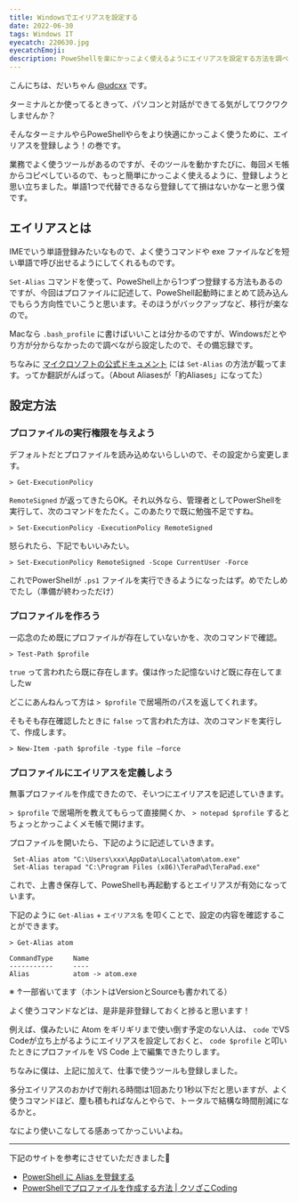 ```yaml
---
title: Windowsでエイリアスを設定する
date: 2022-06-30
tags: Windows IT
eyecatch: 220630.jpg
eyecatchEmoji:
description: PoweShellを楽にかっこよく使えるようにエイリアスを設定する方法を調べました。
---
```


こんにちは、だいちゃん [@udcxx](https://twitter.com/udc_xx) です。

ターミナルとか使ってるときって、パソコンと対話ができてる気がしてワクワクしませんか？

そんなターミナルやらPoweShellやらをより快適にかっこよく使うために、エイリアスを登録しよう！の巻です。

業務でよく使うツールがあるのですが、そのツールを動かすたびに、毎回メモ帳からコピペしているので、もっと簡単にかっこよく使えるように、登録しようと思い立ちました。単語1つで代替できるなら登録してて損はないかなーと思う僕です。

## エイリアスとは

IMEでいう単語登録みたいなもので、よく使うコマンドや exe ファイルなどを短い単語で呼び出せるようにしてくれるものです。

`Set-Alias` コマンドを使って、PoweShell上から1つずつ登録する方法もあるのですが、今回はプロファイルに記述して、PoweShell起動時にまとめて読み込んでもらう方向性でいこうと思います。そのほうがバックアップなど、移行が楽なので。

Macなら `.bash_profile` に書けばいいことは分かるのですが、Windowsだとやり方が分からなかったので調べながら設定したので、その備忘録です。

ちなみに [マイクロソフトの公式ドキュメント](https://docs.microsoft.com/ja-jp/powershell/module/microsoft.powershell.core/about/about_aliases?view=powershell-7.2) には `Set-Alias` の方法が載ってます。ってか翻訳がんばって。（About Aliasesが「約Aliases」になってた）

## 設定方法

### プロファイルの実行権限を与えよう

デフォルトだとプロファイルを読み込めないらしいので、その設定から変更します。

```
> Get-ExecutionPolicy
```

`RemoteSigned` が返ってきたらOK。それ以外なら、管理者としてPowerShellを実行して、次のコマンドをたたく。このあたりで既に勉強不足ですね。

```
> Set-ExecutionPolicy -ExecutionPolicy RemoteSigned
```

怒られたら、下記でもいいみたい。

```
> Set-ExecutionPolicy RemoteSigned -Scope CurrentUser -Force
```

これでPowerShellが `.ps1` ファイルを実行できるようになったはず。めでたしめでたし（準備が終わっただけ）


### プロファイルを作ろう

一応念のため既にプロファイルが存在していないかを、次のコマンドで確認。

```
> Test-Path $profile
```

`true` って言われたら既に存在します。僕は作った記憶ないけど既に存在してましたw

どこにあんねんって方は `> $profile` で居場所のパスを返してくれます。

そもそも存在確認したときに `false` って言われた方は、次のコマンドを実行して、作成します。

```
> New-Item -path $profile -type file –force
```


### プロファイルにエイリアスを定義しよう

無事プロファイルを作成できたので、そいつにエイリアスを記述していきます。

`> $profile` で居場所を教えてもらって直接開くか、 `> notepad $profile` するとちょっとかっこよくメモ帳で開けます。

プロファイルを開いたら、下記のように記述していきます。

```
 Set-Alias atom "C:\Users\xxx\AppData\Local\atom\atom.exe"
 Set-Alias terapad "C:\Program Files (x86)\TeraPad\TeraPad.exe"
```

これで、上書き保存して、PoweShellも再起動するとエイリアスが有効になっています。

下記のように `Get-Alias` + `エイリアス名` を叩くことで、設定の内容を確認することができます。

```
> Get-Alias atom

CommandType     Name
-----------     ----
Alias           atom -> atom.exe
```

※ ↑一部省いてます（ホントはVersionとSourceも書かれてる）

よく使うコマンドなどは、是非是非登録しておくと捗ると思います！

例えば、僕みたいに Atom をギリギリまで使い倒す予定のない人は、 `code` でVS Codeが立ち上がるようにエイリアスを設定しておくと、 `code $profile` と叩いたときにプロファイルを VS Code 上で編集できたりします。

ちなみに僕は、上記に加えて、仕事で使うツールも登録しました。

多分エイリアスのおかげで削れる時間は1回あたり1秒以下だと思いますが、よく使うコマンドほど、塵も積もればなんとやらで、トータルで結構な時間削減になるかと。

なにより使いこなしてる感あってかっこいいよね。

---

下記のサイトを参考にさせていただきました🎉

* [PowerShell に Alias を登録する](http://www.vwnet.jp/windows/PowerShell/2020100601/PsAlias.htm)
* [PowerShellでプロファイルを作成する方法 | クソざこCoding](https://www.zacoding.com/post/powershell-profile/)
